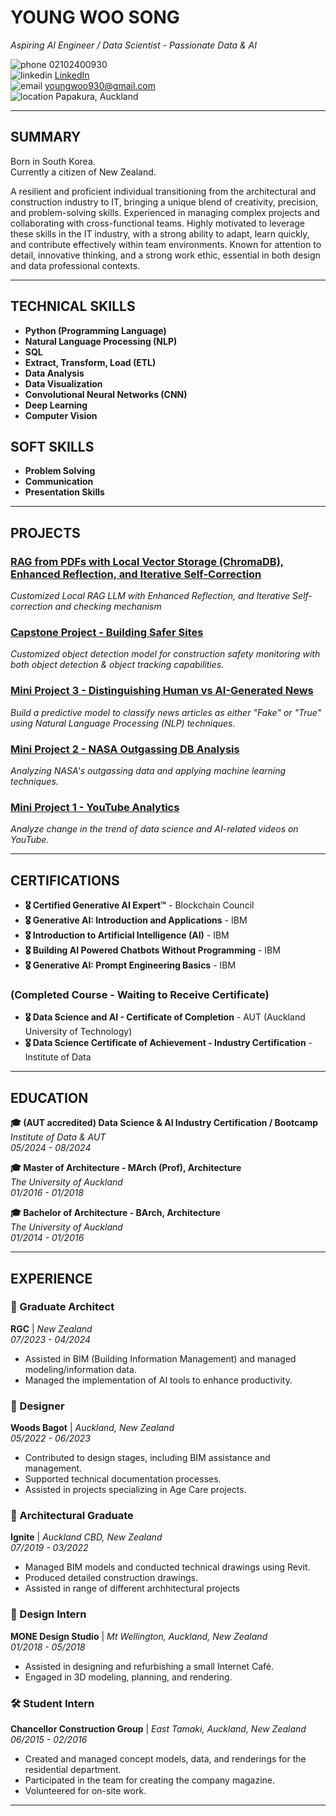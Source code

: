 # **YOUNG WOO SONG**
*Aspiring AI Engineer / Data Scientist - Passionate Data & AI*

 ![phone](https://img.icons8.com/ios-filled/16/000000/phone.png) 02102400930  
 ![linkedin](https://img.icons8.com/ios-filled/16/000000/linkedin.png) [LinkedIn](https://www.linkedin.com/in/young-woo-song-145488217/)  
 ![email](https://img.icons8.com/ios-filled/16/000000/new-post.png) youngwoo930@gmail.com  
 ![location](https://img.icons8.com/ios-filled/16/000000/marker.png) Papakura, Auckland

---

## **SUMMARY**

Born in South Korea.  
Currently a citizen of New Zealand.

A resilient and proficient individual transitioning from the architectural and construction industry to IT, bringing a unique blend of creativity, precision, and problem-solving skills. Experienced in managing complex projects and collaborating with cross-functional teams. Highly motivated to leverage these skills in the IT industry, with a strong ability to adapt, learn quickly, and contribute effectively within team environments. Known for attention to detail, innovative thinking, and a strong work ethic, essential in both design and data professional contexts.

---

## **TECHNICAL SKILLS**

- **Python (Programming Language)**
- **Natural Language Processing (NLP)**
- **SQL**
- **Extract, Transform, Load (ETL)**
- **Data Analysis**
- **Data Visualization**
- **Convolutional Neural Networks (CNN)**
- **Deep Learning**
- **Computer Vision**

## **SOFT SKILLS**

- **Problem Solving**
- **Communication**
- **Presentation Skills**

---

## **PROJECTS**

### [RAG from PDFs with Local Vector Storage (ChromaDB), Enhanced Reflection, and Iterative Self-Correction](https://github.com/Userdflt/RAG-from-PDFs-with-Local-Vector-Storage-ChromaDB-Enhanced-Reflection-Iterative-Self-Correction)
*Customized Local RAG LLM with Enhanced Reflection, and Iterative Self-correction and checking mechanism*

### [Capstone Project - Building Safer Sites](https://github.com/Userdflt/Capstone_Project-Building-Safer-Sites-Computer-Vision-CNN-Model-)
*Customized object detection model for construction safety monitoring with both object detection & object tracking capabilities.*

### [Mini Project 3 - Distinguishing Human vs AI-Generated News](https://github.com/Userdflt/Mini-Project_3_Distinguishing-Human-vs-AI-Generated-News)
*Build a predictive model to classify news articles as either "Fake" or "True" using Natural Language Processing (NLP) techniques.*

### [Mini Project 2 - NASA Outgassing DB Analysis](https://github.com/Userdflt/Mini_Project_2_NASA-Outgassing-DB)
*Analyzing NASA's outgassing data and applying machine learning techniques.*

### [Mini Project 1 - YouTube Analytics](https://github.com/Userdflt/Mini-Project_1_YouTube_Analytics)
*Analyze change in the trend of data science and AI-related videos on YouTube.*

---

## **CERTIFICATIONS**

- **🎖 Certified Generative AI Expert™** - Blockchain Council
- **🎖 Generative AI: Introduction and Applications** - IBM
- **🎖 Introduction to Artificial Intelligence (AI)** - IBM
- **🎖 Building AI Powered Chatbots Without Programming** - IBM
- **🎖 Generative AI: Prompt Engineering Basics** - IBM

### **(Completed Course - Waiting to Receive Certificate)**

- **🎖 Data Science and AI - Certificate of Completion** - AUT (Auckland University of Technology)
- **🎖 Data Science Certificate of Achievement - Industry Certification** - Institute of Data

---

## **EDUCATION**

**🎓 (AUT accredited) Data Science & AI Industry Certification / Bootcamp**  
*Institute of Data & AUT*  
*05/2024 - 08/2024*

**🎓 Master of Architecture - MArch (Prof), Architecture**  
*The University of Auckland*  
*01/2016 - 01/2018*

**🎓 Bachelor of Architecture - BArch, Architecture**  
*The University of Auckland*  
*01/2014 - 01/2016*

---

## **EXPERIENCE**

### **🏢 Graduate Architect**  
**RGC** | *New Zealand*  
*07/2023 - 04/2024*

- Assisted in BIM (Building Information Management) and managed modeling/information data.
- Managed the implementation of AI tools to enhance productivity.

### **🏢 Designer**  
**Woods Bagot** | *Auckland, New Zealand*  
*05/2022 - 06/2023*

- Contributed to design stages, including BIM assistance and management.
- Supported technical documentation processes.
- Assisted in projects specializing in Age Care projects.

### **🏢 Architectural Graduate**  
**Ignite** | *Auckland CBD, New Zealand*  
*07/2019 - 03/2022*

- Managed BIM models and conducted technical drawings using Revit.
- Produced detailed construction drawings.
- Assisted in range of different archhitectural projects

### **🎨 Design Intern**  
**MONE Design Studio** | *Mt Wellington, Auckland, New Zealand*  
*01/2018 - 05/2018*

- Assisted in designing and refurbishing a small Internet Café.
- Engaged in 3D modeling, planning, and rendering.

### **🛠️ Student Intern**  
**Chancellor Construction Group** | *East Tamaki, Auckland, New Zealand*  
*06/2015 - 02/2016*

- Created and managed concept models, data, and renderings for the residential department.
- Participated in the team for creating the company magazine.
- Volunteered for on-site work.

---
